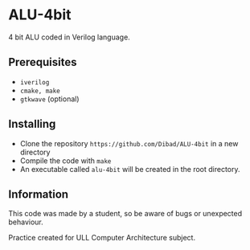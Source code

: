 # ALU-4bit
4 bit ALU coded in Verilog language.

## Prerequisites
* `iverilog`
* `cmake, make`
* `gtkwave` (optional)

## Installing

* Clone the repository `https://github.com/Dibad/ALU-4bit` in a new directory
* Compile the code with `make`
* An executable called `alu-4bit` will be created in the root directory.

## Information
This code was made by a student, so be aware of bugs or unexpected behaviour.

Practice created for ULL Computer Architecture subject.
